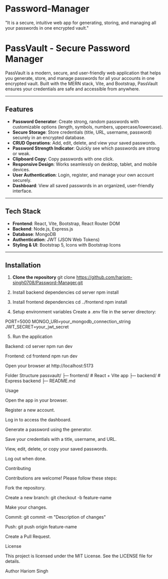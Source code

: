 # Password-Manager
"It is a secure, intuitive web app for generating, storing, and managing all your passwords in one encrypted vault."


# PassVault - Secure Password Manager

PassVault is a modern, secure, and user-friendly web application that helps you generate, store, and manage passwords for all your accounts in one encrypted vault. Built with the MERN stack, Vite, and Bootstrap, PassVault ensures your credentials are safe and accessible from anywhere.

---

## Features

- **Password Generator**: Create strong, random passwords with customizable options (length, symbols, numbers, uppercase/lowercase).
- **Secure Storage**: Store credentials (title, URL, username, password) securely in an encrypted database.
- **CRUD Operations**: Add, edit, delete, and view your saved passwords.
- **Password Strength Indicator**: Quickly see which passwords are strong or weak.
- **Clipboard Copy**: Copy passwords with one click.
- **Responsive Design**: Works seamlessly on desktop, tablet, and mobile devices.
- **User Authentication**: Login, register, and manage your own account securely.
- **Dashboard**: View all saved passwords in an organized, user-friendly interface.

---

## Tech Stack

- **Frontend**: React, Vite, Bootstrap, React Router DOM
- **Backend**: Node.js, Express.js
- **Database**: MongoDB
- **Authentication**: JWT (JSON Web Tokens)
- **Styling & UI**: Bootstrap 5, Icons with Bootstrap Icons

---


## Installation

1. **Clone the repository**
   git clone https://github.com/hariom-singh0708/Password-Manager.git

2. Install backend dependencies
  cd server
  npm install


3. Install frontend dependencies
  cd ../frontend
  npm install


4. Setup environment variables
  Create a .env file in the server directory:

  PORT=5000
  MONGO_URI=your_mongodb_connection_string
  JWT_SECRET=your_jwt_secret


5. Run the application

  Backend:
  cd server
  npm run dev
  
  Frontend:
  cd frontend
  npm run dev


Open your browser at http://localhost:5173

Folder Structure
passvault/
├─ frontend/          # React + Vite app
├─ backend/            # Express backend
├─ README.md

Usage

Open the app in your browser.

Register a new account.

Log in to access the dashboard.

Generate a password using the generator.

Save your credentials with a title, username, and URL.

View, edit, delete, or copy your saved passwords.

Log out when done.

Contributing

Contributions are welcome! Please follow these steps:

Fork the repository.

Create a new branch: git checkout -b feature-name

Make your changes.

Commit: git commit -m "Description of changes"

Push: git push origin feature-name

Create a Pull Request.

License

This project is licensed under the MIT License. See the LICENSE
 file for details.

Author
Hariom Singh
